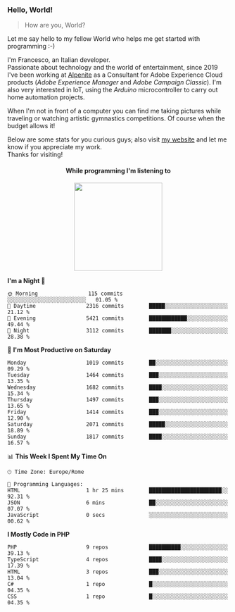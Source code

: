 ### Hello, World!

> How are you, World?

Let me say hello to my fellow World who helps me get started with programming :-)

I'm Francesco, an Italian developer.  
Passionate about technology and the world of entertainment, since 2019 I've been working at [Alpenite](https://www.alpenite.com) as a Consultant for Adobe Experience Cloud products (*Adobe Experience Manager* and *Adobe Campaign Classic*). I'm also very interested in IoT, using the *Arduino* microcontroller to carry out home automation projects.

When I'm not in front of a computer you can find me taking pictures while traveling or watching artistic gymnastics competitions. Of course when the budget allows it!

Below are some stats for you curious guys; also visit [my website](https://www.francescorega.eu) and let me know if you appreciate my work.  
Thanks for visiting!

<div align="center">
  <h4>While programming I'm listening to</h4>
  <a href="https://apps.francescorega.eu/now-playing/11147232609" target="_blank"><img src="https://apps.francescorega.eu/now-playing/11147232609" width="200"></a>
</div>

<!--START_SECTION:waka-->
**I'm a Night 🦉** 

```text
🌞 Morning                115 commits         ░░░░░░░░░░░░░░░░░░░░░░░░░   01.05 % 
🌆 Daytime                2316 commits        █████░░░░░░░░░░░░░░░░░░░░   21.12 % 
🌃 Evening                5421 commits        ████████████░░░░░░░░░░░░░   49.44 % 
🌙 Night                  3112 commits        ███████░░░░░░░░░░░░░░░░░░   28.38 % 
```
📅 **I'm Most Productive on Saturday** 

```text
Monday                   1019 commits        ██░░░░░░░░░░░░░░░░░░░░░░░   09.29 % 
Tuesday                  1464 commits        ███░░░░░░░░░░░░░░░░░░░░░░   13.35 % 
Wednesday                1682 commits        ████░░░░░░░░░░░░░░░░░░░░░   15.34 % 
Thursday                 1497 commits        ███░░░░░░░░░░░░░░░░░░░░░░   13.65 % 
Friday                   1414 commits        ███░░░░░░░░░░░░░░░░░░░░░░   12.90 % 
Saturday                 2071 commits        █████░░░░░░░░░░░░░░░░░░░░   18.89 % 
Sunday                   1817 commits        ████░░░░░░░░░░░░░░░░░░░░░   16.57 % 
```


📊 **This Week I Spent My Time On** 

```text
🕑︎ Time Zone: Europe/Rome

💬 Programming Languages: 
HTML                     1 hr 25 mins        ███████████████████████░░   92.31 % 
JSON                     6 mins              ██░░░░░░░░░░░░░░░░░░░░░░░   07.07 % 
JavaScript               0 secs              ░░░░░░░░░░░░░░░░░░░░░░░░░   00.62 % 
```

**I Mostly Code in PHP** 

```text
PHP                      9 repos             ██████████░░░░░░░░░░░░░░░   39.13 % 
TypeScript               4 repos             ████░░░░░░░░░░░░░░░░░░░░░   17.39 % 
HTML                     3 repos             ███░░░░░░░░░░░░░░░░░░░░░░   13.04 % 
C#                       1 repo              █░░░░░░░░░░░░░░░░░░░░░░░░   04.35 % 
CSS                      1 repo              █░░░░░░░░░░░░░░░░░░░░░░░░   04.35 % 
```




<!--END_SECTION:waka-->
